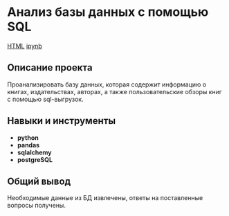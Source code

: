 # Анализ базы данных с помощью SQL
[HTML](https://github.com/Joker2k79/Portfolio/blob/main/SQL%20Project/final_project_sql.html) [ipynb](https://github.com/Joker2k79/Portfolio/blob/main/SQL%20Project/final_project_sql.ipynb)

## Описание проекта

Проанализировать базу данных, которая содержит информацию о книгах, издательствах, авторах, а также пользовательские обзоры книг с помощью sql-выгрузок.

## Навыки и инструменты

- **python**
- **pandas**
- **sqlalchemy**
- **postgreSQL**

##

## Общий вывод
Необходимые данные из БД извлечены, ответы на поставленные вопросы получены.


